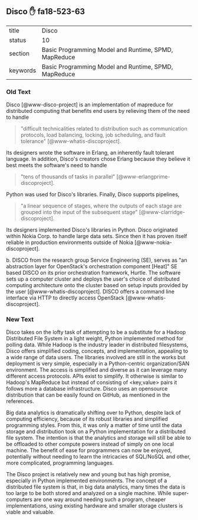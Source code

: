 ## Disco :hand: fa18-523-63


|          |                                                      |
| -------- | ---------------------------------------------------- |
| title    | Disco                                                | 
| status   | 10                                                   |
| section  | Basic Programming Model and Runtime, SPMD, MapReduce |
| keywords | Basic Programming Model and Runtime, SPMD, MapReduce |


### Old Text

Disco [@www-disco-project] is an implementation of
mapreduce for distributed computing that benefits end users by
relieving them of the need to handle

> "difficult technicalities related to distribution such as
> communication protocols, load balancing, locking, job scheduling,
> and fault tolerance" [@www-whatis-discoproject].

Its designers wrote the
software in Erlang, an inherently fault tolerant language. In
addition, Disco's creators chose Erlang because they believe it best
meets the software's need to handle

> "tens of thousands of tasks in parallel" [@www-erlangprime-discoproject].

Python was used for
Disco's libraries. Finally, Disco supports pipelines,

> "a linear sequence of stages, where the outputs of each stage are
> grouped into the input of the subsequent stage" [@www-clarridge-discoproject].

Its designers implemented
Disco's libraries in Python. Disco originated within Nokia Corp. to
handle large data sets.  Since then it has proven itself reliable in
production environments outside of
Nokia [@www-nokia-discoproject].

b. DISCO from the research group Service Engineering (SE), serves as
"an abstraction layer for OpenStack's orchestration component
[Heat]" SE based DISCO on its prior orchestration framework,
Hurtle. The software sets up a computer cluster and deploys the user's
choice of distributed computing architecture onto the cluster based on
setup inputs provided by the
user [@www-whatis-discoproject].  DISCO offers a
command line interface via HTTP to directly access
OpenStack [@www-whatis-discoproject].


### New Text

Disco takes on the lofty task of attempting to be a substitute for a
Hadoop Distributed File System in a light weight, Python implemented
method for polling data. While Hadoop is the industry leader in
distributed filesystems, Disco offers simplified coding, concepts, and
implementation, appealing to a wide range of data users. The libraries
involved are still in the works but deployment is very simple,
especially in a Python-centric organization/SAN environment. The
access is simplified and diverse as it can leverage many different
access protocols. APIs exist to simplify. It otherwise is similar to
Hadoop's MapReduce but instead of consisting of <key,value> pairs it
follows more a database infrastructure. Disco uses an opensource
distribution that can be easily found on GitHub, as mentioned in the
references.

Big data analytics is dramatically shifting over to Python, despite
lack of computing efficiency, because of its robust libraries and
simplified programming styles. From this, it was only a matter of time
until the data storage and distribution took on a Python
implementation for a distributed file system. The intention is that
the analytics and storage will still be able to be offloaded to other
compute powers instead of simply on one local machine. The benefit of
ease for programmers can now be enjoyed, potentially without needing
to learn the intricacies of SQL/NoSQL and other, more complicated,
programming languages.
  
The Disco project is relatively new and young but has high promise,
especially in Python implemented environments. The concept of a
distributed file system is that, in big data analytics, many times the
data is too large to be both stored and analyzed on a single machine.
While super-computers are one way around needing such a program,
cheaper implementations, using existing hardware and smaller storage
clusters is viable and valuable.
